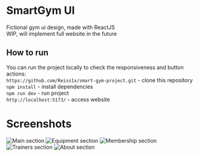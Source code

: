 # SmartGym UI

Fictional gym ui design, made with ReactJS  
WIP, will implement full website in the future

## How to run
You can run the project locally to check the responsiveness and button actions:  
`https://github.com/Reiss1x/smart-gym-project.git` - clone this repository  
`npm install` - install dependencies  
`npm run dev` - run project   
`http://localhost:5173/` - access website  

# Screenshots
<img src="https://i.imgur.com/qvtVWWT.png" alt="Main section">
<img src="https://i.imgur.com/M6ufVwX.png" alt="Equipment section">
<img src="https://i.imgur.com/B2k98Dc.png" alt="Membership section">
<img src="https://i.imgur.com/Hl32UPq.png" alt="Trainers section">
<img src="https://i.imgur.com/u1XbXbL.png" alt="About section">
